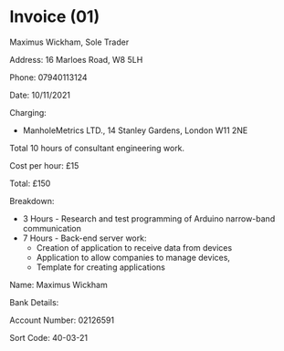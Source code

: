 # Invoice (01)

Maximus Wickham, Sole Trader

Address: 16 Marloes Road, W8 5LH

Phone: 07940113124

Date: 10/11/2021

Charging:

- ManholeMetrics LTD., 14 Stanley Gardens, London W11 2NE

Total 10 hours of consultant engineering work.

Cost per hour: £15

Total: £150

Breakdown:

- 3 Hours - Research and test programming of Arduino  narrow-band communication 
- 7 Hours - Back-end server work: 
  - Creation of application to receive data from devices
  - Application to allow companies to manage devices, 
  - Template for creating applications

Name: Maximus Wickham

Bank Details:

Account Number: 02126591

Sort Code: 40-03-21

